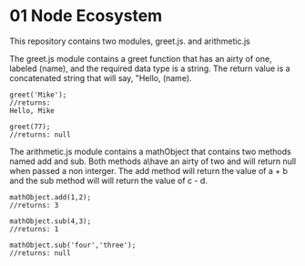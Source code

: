 # 01 Node Ecosystem
This repository contains two modules, greet.js. and  arithmetic.js 

The greet.js module contains a greet function that has an airty of one, labeled (name), and the required data type is a string.  The return value is a concatenated string that will say, "Hello, (name).

    greet('Mike');
    //returns:
    Hello, Mike

    greet(77);
    //returns: null

The arithmetic.js module contains a mathObject that contains two methods named add and sub.  Both methods a\have an airty of two and will return null when passed a non interger.  The add method will return the value of a + b and the sub method will will return the value of c - d.

    mathObject.add(1,2);
    //returns: 3

    mathObject.sub(4,3);
    //returns: 1

    mathObject.sub('four','three');
    //returns: null

    
<!-- In your README.md file, describe the exported values of each module defined in your lib directory. Every function description should include it's airty (expected number of parameters), the expected data for each parameter (data-type and limitations), and the expected output behavior (for both valid and invalid use). Feel free to include any additional information that you would like. -->